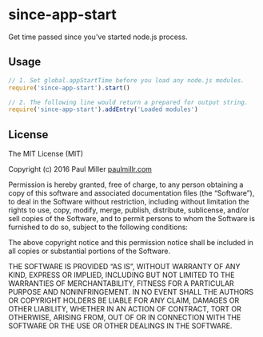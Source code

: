 # since-app-start

Get time passed since you've started node.js process.

## Usage

```javascript
// 1. Set global.appStartTime before you load any node.js modules.
require('since-app-start').start()

// 2. The following line would return a prepared for output string.
require('since-app-start').addEntry('Loaded modules')
```

## License

The MIT License (MIT)

Copyright (c) 2016 Paul Miller [paulmillr.com](http://paulmillr.com)

Permission is hereby granted, free of charge, to any person obtaining a copy
of this software and associated documentation files (the “Software”), to deal
in the Software without restriction, including without limitation the rights
to use, copy, modify, merge, publish, distribute, sublicense, and/or sell
copies of the Software, and to permit persons to whom the Software is
furnished to do so, subject to the following conditions:

The above copyright notice and this permission notice shall be included in
all copies or substantial portions of the Software.

THE SOFTWARE IS PROVIDED “AS IS”, WITHOUT WARRANTY OF ANY KIND, EXPRESS OR
IMPLIED, INCLUDING BUT NOT LIMITED TO THE WARRANTIES OF MERCHANTABILITY,
FITNESS FOR A PARTICULAR PURPOSE AND NONINFRINGEMENT. IN NO EVENT SHALL THE
AUTHORS OR COPYRIGHT HOLDERS BE LIABLE FOR ANY CLAIM, DAMAGES OR OTHER
LIABILITY, WHETHER IN AN ACTION OF CONTRACT, TORT OR OTHERWISE, ARISING FROM,
OUT OF OR IN CONNECTION WITH THE SOFTWARE OR THE USE OR OTHER DEALINGS IN
THE SOFTWARE.
